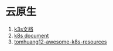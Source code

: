 # 云原生

1. [k3s文档](https://docs.rancher.cn/docs/k3s/_index)
2. [k8s document](https://kubernetes.io/zh/)
3. [tomhuang12-awesome-k8s-resources](https://golangrepo.com/repo/tomhuang12-awesome-k8s-resources)
